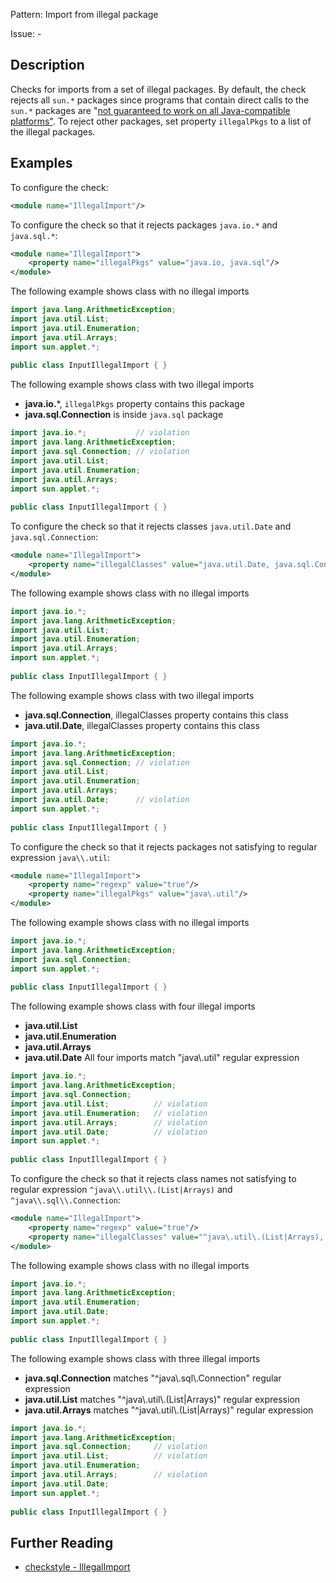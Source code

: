 Pattern: Import from illegal package

Issue: -

## Description

Checks for imports from a set of illegal packages. By default, the check rejects all `sun.*` packages since programs that contain direct calls to the `sun.*` packages are "[not guaranteed to work on all Java-compatible platforms"](http://www.oracle.com/technetwork/java/faq-sun-packages-142232.html). To reject other packages, set property `illegalPkgs` to a list of the illegal packages. 

## Examples

To configure the check: 


```xml
<module name="IllegalImport"/>
```
        

To configure the check so that it rejects packages `java.io.*` and `java.sql.*`: 


```xml
<module name="IllegalImport">
    <property name="illegalPkgs" value="java.io, java.sql"/>
</module>
```
        

The following example shows class with no illegal imports 


```java
import java.lang.ArithmeticException;
import java.util.List;
import java.util.Enumeration;
import java.util.Arrays;
import sun.applet.*;
 
public class InputIllegalImport { }
```
        

The following example shows class with two illegal imports 

  - **java.io.***, `illegalPkgs` property contains this package
  - **java.sql.Connection** is inside `java.sql` package


```java
import java.io.*;           // violation
import java.lang.ArithmeticException;
import java.sql.Connection; // violation
import java.util.List;
import java.util.Enumeration;
import java.util.Arrays;
import sun.applet.*;
 
public class InputIllegalImport { }
```
        

To configure the check so that it rejects classes `java.util.Date` and `java.sql.Connection`: 


```xml
<module name="IllegalImport">
    <property name="illegalClasses" value="java.util.Date, java.sql.Connection"/>
</module>
```
        

The following example shows class with no illegal imports 


```java
import java.io.*;
import java.lang.ArithmeticException;
import java.util.List;
import java.util.Enumeration;
import java.util.Arrays;
import sun.applet.*;
 
public class InputIllegalImport { }
```
        

The following example shows class with two illegal imports 

  - **java.sql.Connection**, illegalClasses property contains this class
  - **java.util.Date**, illegalClasses property contains this class


```java
import java.io.*;
import java.lang.ArithmeticException;
import java.sql.Connection; // violation
import java.util.List;
import java.util.Enumeration;
import java.util.Arrays;
import java.util.Date;      // violation
import sun.applet.*;
 
public class InputIllegalImport { }
```
        

To configure the check so that it rejects packages not satisfying to regular expression `java\\.util`: 


```xml
<module name="IllegalImport">
    <property name="regexp" value="true"/>
    <property name="illegalPkgs" value="java\.util"/>
</module>
```
        

The following example shows class with no illegal imports 


```java
import java.io.*;
import java.lang.ArithmeticException;
import java.sql.Connection;
import sun.applet.*;
 
public class InputIllegalImport { }
```
        

The following example shows class with four illegal imports 

  - **java.util.List**
  - **java.util.Enumeration**
  - **java.util.Arrays**
  - **java.util.Date**
All four imports match "java\\.util" regular expression 


```java
import java.io.*;
import java.lang.ArithmeticException;
import java.sql.Connection;
import java.util.List;          // violation
import java.util.Enumeration;   // violation
import java.util.Arrays;        // violation
import java.util.Date;          // violation
import sun.applet.*;
 
public class InputIllegalImport { }
```
        

To configure the check so that it rejects class names not satisfying to regular expression `^java\\.util\\.(List|Arrays)` and `^java\\.sql\\.Connection`: 


```xml
<module name="IllegalImport">
    <property name="regexp" value="true"/>
    <property name="illegalClasses" value="^java\.util\.(List|Arrays), ^java\.sql\.Connection"/>
</module>
```
        

The following example shows class with no illegal imports 


```java
import java.io.*;
import java.lang.ArithmeticException;
import java.util.Enumeration;
import java.util.Date;
import sun.applet.*;
 
public class InputIllegalImport { }
```
        

The following example shows class with three illegal imports 

  - **java.sql.Connection** matches "^java\\.sql\\.Connection" regular expression
  - **java.util.List** matches "^java\\.util\\.(List|Arrays)" regular expression
  - **java.util.Arrays** matches "^java\\.util\\.(List|Arrays)" regular expression


```java
import java.io.*;
import java.lang.ArithmeticException;
import java.sql.Connection;     // violation
import java.util.List;          // violation
import java.util.Enumeration;
import java.util.Arrays;        // violation
import java.util.Date;
import sun.applet.*;
 
public class InputIllegalImport { }
```

## Further Reading

* [checkstyle - IllegalImport](http://checkstyle.sourceforge.net/config_imports.html#IllegalImport)
